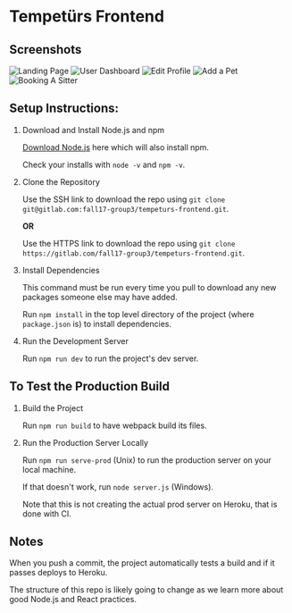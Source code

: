 # Tempetürs Frontend


## Screenshots
![Landing Page](https://preview.ibb.co/jfnFho/Screen_Shot_2018_06_07_at_1_19_49_PM.png)
![User Dashboard](https://preview.ibb.co/d7DXTT/Screen_Shot_2018_06_07_at_1_20_03_PM.png)
 ![Edit Profile](https://preview.ibb.co/g2bVF8/Screen_Shot_2018_06_07_at_1_20_24_PM.png)
 ![Add a Pet](https://preview.ibb.co/dhmmoT/Screen_Shot_2018_06_07_at_1_20_15_PM.png)
 ![Booking A Sitter](https://image.ibb.co/hJ0qF8/Screen_Shot_2018_06_07_at_1_20_40_PM.png)







## Setup Instructions:

1. Download and Install Node.js and npm

    [Download Node.js](https://nodejs.org/en/download/) here which will also install npm.

    Check your installs with `node -v` and `npm -v`.

2. Clone the Repository

    Use the SSH link to download the repo using `git clone git@gitlab.com:fall17-group3/tempeturs-frontend.git`.

    **OR**

    Use the HTTPS link to download the repo using `git clone https://gitlab.com/fall17-group3/tempeturs-frontend.git`.

3. Install Dependencies

    This command must be run every time you pull to download any new packages someone else may have added.

    Run `npm install` in the top level directory of the project (where `package.json` is) to install dependencies.

5. Run the Development Server


    Run `npm run dev` to run the project's dev server.


## To Test the Production Build

1. Build the Project


    Run `npm run build` to have webpack build its files.

2. Run the Production Server Locally

    Run `npm run serve-prod` (Unix) to run the production server on your local machine.

    If that doesn't work, run `node server.js` (Windows).

    Note that this is not creating the actual prod server on Heroku, that is done with CI.


## Notes

When you push a commit, the project automatically tests a build and if it passes deploys to Heroku.

The structure of this repo is likely going to change as we learn more about good Node.js and React practices.
